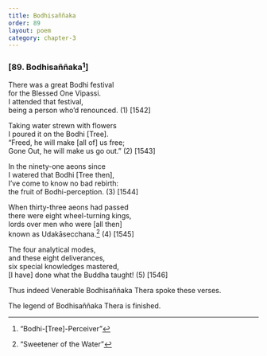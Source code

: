 ```yaml
---
title: Bodhisaññaka
order: 89
layout: poem
category: chapter-3
---
```


### \[89. Bodhisaññaka[^1]\]

There was a great Bodhi festival  
for the Blessed One Vipassi.  
I attended that festival,  
being a person who’d renounced. (1) \[1542\]

Taking water strewn with flowers  
I poured it on the Bodhi \[Tree\].  
“Freed, he will make \[all of\] us free;  
Gone Out, he will make us go out.” (2) \[1543\]

In the ninety-one aeons since  
I watered that Bodhi \[Tree then\],  
I’ve come to know no bad rebirth:  
the fruit of Bodhi-perception. (3) \[1544\]

When thirty-three aeons had passed  
there were eight wheel-turning kings,  
lords over men who were \[all then\]  
known as Udakāse<span class="diacritics" data-state="on">c</span><span class="no-diacritics" data-state="off">ch</span>ana.[^2] (4) \[1545\]

The four analytical modes,  
and these eight deliverances,  
six special knowledges mastered,  
\[I have\] done what the Buddha taught! (5) \[1546\]

Thus indeed Venerable Bodhisaññaka Thera spoke these verses.

The legend of Bodhisaññaka Thera is finished.

[^1]: “Bodhi-\[Tree\]-Perceiver”

[^2]: “Sweetener of the Water”
